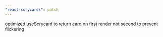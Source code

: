 ```yaml
---
"react-scrycards": patch
---
```


optimized useScrycard to return card on first render not second to prevent flickering
